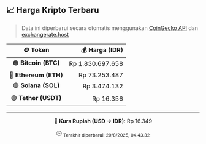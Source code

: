 

<!-- HARGA_KRIPTO -->
## 📈 Harga Kripto Terbaru

> Data ini diperbarui secara otomatis menggunakan [CoinGecko API](https://www.coingecko.com/) dan [exchangerate.host](https://exchangerate.host/)

<div align="center">

| 🪙 Token | 💰 Harga (IDR) |
|:------:|---------------:|
| 🟠 **Bitcoin (BTC)**   | Rp 1.830.697.658 |
| 🔵 **Ethereum (ETH)**  | Rp 73.253.487 |
| 🟣 **Solana (SOL)**    | Rp 3.474.132 |
| 🟢 **Tether (USDT)**   | Rp 16.356 |

---

💱 **Kurs Rupiah (USD → IDR)**: Rp 16.349

🕒 <sub>Terakhir diperbarui: 29/8/2025, 04.43.32</sub>

</div>
<!-- /HARGA_KRIPTO -->